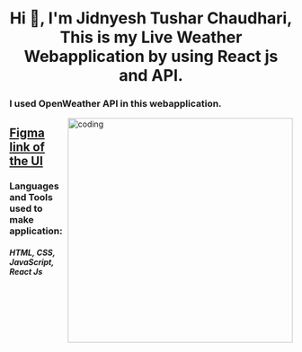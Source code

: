 <h1 align="center">Hi 👋, I'm Jidnyesh Tushar Chaudhari, This is my Live Weather Webapplication by using React js and API.</h1>
<h3>I used OpenWeather API in this webapplication.</h3>
<img align="right" alt="coding" width="400" src="https://cdn.dribbble.com/users/1162077/screenshots/3848914/programmer.gif">

<h2><a href="https://www.figma.com/file/dKNO0Fh1OM6RJp2tEBPP6G/Untitled?type=design&node-id=0%3A1&mode=design&t=7Sanzc1V3FumZGcX-1">Figma link of the UI</a></h2>

<h3 align="left">Languages and Tools used to make application:</h3>
<h5>HTML, CSS, JavaScript, React Js</h5>
